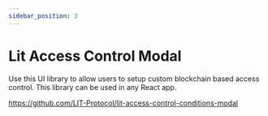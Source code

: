 ```yaml
---
sidebar_position: 3
---
```


# Lit Access Control Modal

Use this UI library to allow users to setup custom blockchain based access control. This library can be used in any React app.

https://github.com/LIT-Protocol/lit-access-control-conditions-modal
